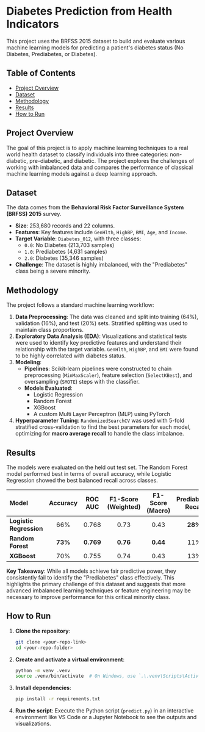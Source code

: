 # Diabetes Prediction from Health Indicators

This project uses the BRFSS 2015 dataset to build and evaluate various machine learning models for predicting a patient's diabetes status (No Diabetes, Prediabetes, or Diabetes).

## Table of Contents
- [Project Overview](#project-overview)
- [Dataset](#dataset)
- [Methodology](#methodology)
- [Results](#results)
- [How to Run](#how-to-run)

## Project Overview

The goal of this project is to apply machine learning techniques to a real world health dataset to classify individuals into three categories: non-diabetic, pre-diabetic, and diabetic. The project explores the challenges of working with imbalanced data and compares the performance of classical machine learning models against a deep learning approach.

## Dataset

The data comes from the **Behavioral Risk Factor Surveillance System (BRFSS) 2015** survey.

- **Size**: 253,680 records and 22 columns.
- **Features**: Key features include `GenHlth`, `HighBP`, `BMI`, `Age`, and `Income`.
- **Target Variable**: `Diabetes_012`, with three classes:
    - `0.0`: No Diabetes (213,703 samples)
    - `1.0`: Prediabetes (4,631 samples)
    - `2.0`: Diabetes (35,346 samples)
- **Challenge**: The dataset is highly imbalanced, with the "Prediabetes" class being a severe minority.

## Methodology

The project follows a standard machine learning workflow:

1.  **Data Preprocessing**: The data was cleaned and split into training (64%), validation (16%), and test (20%) sets. Stratified splitting was used to maintain class proportions.
2.  **Exploratory Data Analysis (EDA)**: Visualizations and statistical tests were used to identify key predictive features and understand their relationship with the target variable. `GenHlth`, `HighBP`, and `BMI` were found to be highly correlated with diabetes status.
3.  **Modeling**:
    - **Pipelines**: Scikit-learn pipelines were constructed to chain preprocessing (`MinMaxScaler`), feature selection (`SelectKBest`), and oversampling (`SMOTE`) steps with the classifier.
    - **Models Evaluated**:
        - Logistic Regression
        - Random Forest
        - XGBoost
        - A custom Multi Layer Perceptron (MLP) using PyTorch
4.  **Hyperparameter Tuning**: `RandomizedSearchCV` was used with 5-fold stratified cross-validation to find the best parameters for each model, optimizing for **macro average recall** to handle the class imbalance.

## Results

The models were evaluated on the held out test set. The Random Forest model performed best in terms of overall accuracy, while Logistic Regression showed the best balanced recall across classes.

| Model | Accuracy | ROC AUC | F1-Score (Weighted) | F1-Score (Macro) | Prediabetes Recall |
| :--- | :---: | :---: | :---: | :---: | :---: |
| **Logistic Regression** | 66% | 0.768 | 0.73 | 0.43 | **28%** |
| **Random Forest** | **73%** | **0.769** | **0.76** | **0.44** | 11% |
| **XGBoost** | 70% | 0.755 | 0.74 | 0.43 | 13% |

**Key Takeaway**: While all models achieve fair predictive power, they consistently fail to identify the "Prediabetes" class effectively. This highlights the primary challenge of this dataset and suggests that more advanced imbalanced learning techniques or feature engineering may be necessary to improve performance for this critical minority class.

## How to Run

1.  **Clone the repository**:
    ```bash
    git clone <your-repo-link>
    cd <your-repo-folder>
    ```
2.  **Create and activate a virtual environment**:
    ```bash
    python -m venv .venv
    source .venv/bin/activate  # On Windows, use `.\.venv\Scripts\Activate`
    ```
3.  **Install dependencies**:
    ```bash
    pip install -r requirements.txt
    ```
4.  **Run the script**:
    Execute the Python script (`predict.py`) in an interactive environment like VS Code or a Jupyter Notebook to see the outputs and visualizations.
